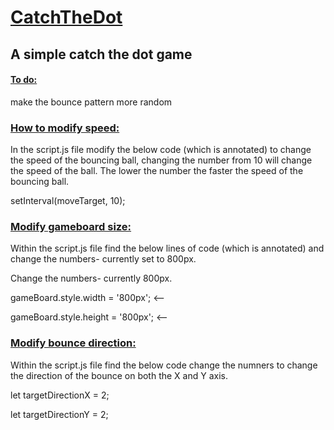 <h1> <ins> CatchTheDot </ins> </h1>
<h2>A simple catch the dot game</h2> 

<h4><ins> To do: </ins></h4> 

<p>make the bounce pattern more random<p> 
  
<h3><ins>How to modify speed:</ins> </h3> 
<p>In the script.js file modify the below code (which is annotated) to change the speed of the bouncing ball, changing the number from 10 will change the speed of the ball. The lower the number the faster the speed of the bouncing ball. </p> 

<p>setInterval(moveTarget, 10);</p> 


<h3><ins>Modify gameboard size:</ins></h3> 
<p>Within the script.js file find the below lines of code (which is annotated) and change the numbers- currently set to  800px.</p> 
<p>Change the numbers- currently 800px.</p> 

<p>gameBoard.style.width = '800px'; <-- </p> 
<p>gameBoard.style.height = '800px'; <-- </p> 


<h3><ins>Modify bounce direction:</ins></h3> 
<p>Within the script.js file find the below code change the numners to change the direction of the bounce on both the X and Y axis.</p>  

<p>let targetDirectionX = 2;</p>
<p> let targetDirectionY = 2; </p>

